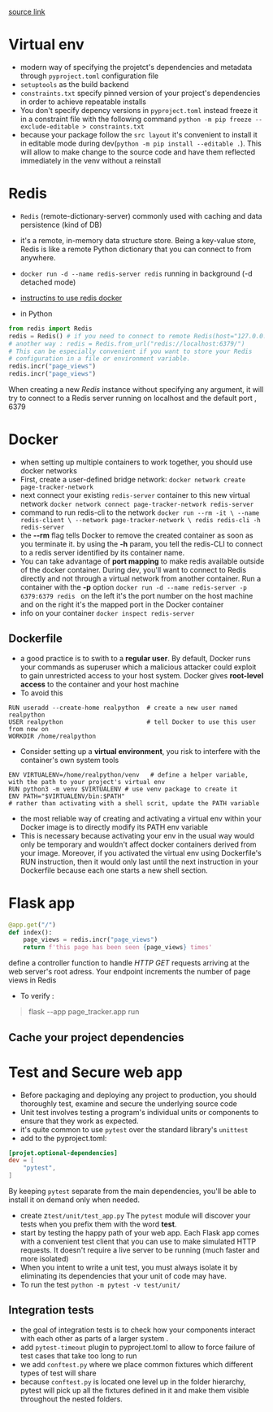 [source link](https://realpython.com/docker-continuous-integration/)


# Virtual env

- modern way of specifying the projetct's dependencies and metadata through `pyproject.toml` configuration file
- `setuptools` as the build backend
- `constraints.txt` specify pinned version of your project's dependencies in order to achieve repeatable installs
- You don't specify depency versions in `pyproject.toml` instead freeze it in a constraint file
    with the following command `python -m pip freeze --exclude-editable > constraints.txt`
- because your package follow the `src layout` it's convenient to install it in editable mode during dev(`python -m pip install --editable .`).
    This will allow to make change to the source code and have them reflected immediately in the venv without a reinstall

# Redis

- `Redis` (remote-dictionary-server) commonly used with caching and data persistence (kind of DB)
- it's a remote, in-memory data structure store. Being a key-value store, Redis is like a remote Python dictionary that you can connect to from anywhere.
- `docker run -d --name redis-server redis` running in background (-d detached mode)
- [instructins to use redis docker](https://hub.docker.com/_/redis)

- in Python
```Python
from redis import Redis
redis = Redis() # if you need to connect to remote Redis(host="127.0.0.1",port=6379)
# another way : redis = Redis.from_url("redis://localhost:6379/")
# This can be especially convenient if you want to store your Redis 
# configuration in a file or environment variable.
redis.incr("page_views")
redis.incr("page_views")
```

When creating a new *Redis* instance without specifying any argument, it will try to connect to a Redis server running on localhost and the default port , 6379

# Docker

- when setting up multiple containers to work together, you should use docker networks
- First, create a user-defined bridge network: `docker network create page-tracker-network`
- next connect your existing `redis-server` container to this new virtual network `docker network connect page-tracker-network redis-server`
- command to run redis-cli to the network `docker run --rm -it \
             --name redis-client \
             --network page-tracker-network \
             redis redis-cli -h redis-server`
- the **--rm** flag tells Docker to remove the created container as soon as you terminate it. by using the **-h** param, you tell the redis-CLI to connect to a redis server identified by its container name.
- You can take advantage of **port mapping** to make redis available outside of the docker container. During dev, you'll want to connect to Redis directly and not through a virtual network from another container. Run a container with the **-p** option `docker run -d --name redis-server -p 6379:6379 redis
` on the left it's the port number on the host machine and on the right it's the mapped port in the Docker container
- info on your container `docker inspect redis-server`

## Dockerfile

- a good practice is to swith to a **regular user**. By default, Docker runs your commands as superuser which a malicious attacker could exploit to gain unrestricted access to your host system. Docker gives **root-level access** to the container and your host machine
- To avoid this 

```Docker
RUN useradd --create-home realpython  # create a new user named realpython
USER realpython                       # tell Docker to use this user from now on
WORKDIR /home/realpython

```

- Consider setting up a **virtual environment**, you risk to interfere with the container's own system tools

``` Docker
ENV VIRTUALENV=/home/realpython/venv   # define a helper variable, with the path to your project's virtual env
RUN python3 -m venv $VIRTUALENV # use venv package to create it 
ENV PATH="$VIRTUALENV/bin:$PATH"
# rather than activating with a shell scrit, update the PATH variable
```
- the most reliable way of creating and activating a virtual env within your Docker image is to directly modify its PATH env variable
- This is necessary because activating your env in the usual way would only be temporary and wouldn't affect docker containers derived from your image. Moreover, if you activated the virtual env using Dockerfile's RUN instruction, then it would only last until the next instruction in your Dockerfile because each one starts a new shell section.

# Flask app

```python
@app.get("/")
def index():
    page_views = redis.incr("page_views")
    return f'this page has been seen {page_views} times'
```
define a controller function to handle *HTTP GET* requests arriving at the web server's root adress.
Your endpoint increments the number of page views in Redis

- To verify : 
> flask --app page_tracker.app run

## Cache your project dependencies

# Test and Secure web app

- Before packaging and deploying any project to production, you should thoroughly test, examine and secure the underlying source code
- Unit test involves testing a program's individual units or components to ensure that they work as expected.
- it's quite common to use `pytest` over the standard library's `unittest`
- add to the pyproject.toml:

```toml
[projet.optional-dependencies]
dev = [
    "pytest",
]
```

By keeping `pytest` separate from the main dependencies, you'll be able to install it on demand only when needed.

- create z`test/unit/test_app.py` The `pytest` module will discover your tests when you prefix them with the word **test**.
- start by testing the happy path of your web app. Each Flask app comes with a convenient test client that you can use to make simulated HTTP requests. It doesn't require a live server to be running (much faster and more isolated)
- When you intent to write a unit test, you must always isolate it by eliminating its dependencies that your unit of code may have.
- To run the test `python -m pytest -v test/unit/`

## Integration tests

- the goal of integration tests is to check how your components interact with each other as parts of a larger system .
- add `pytest-timeout` plugin to pyproject.toml to allow to force failure of test cases that take too long to run
- we add `conftest.py` where we place common fixtures which different types of test will share
- because `conftest.py` is located one level up in the folder hierarchy, pytest will pick up all the fixtures defined in it and make them visible throughout the nested folders.